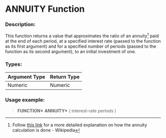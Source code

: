 # ANNUITY Function

### Description:

This function returns a value that approximates the ratio of an annuity[^1]
paid at the end of each period, at a specified interest rate (passed to the
function as its first argument) and for a specified number of periods
(passed to the function as its second argument), to an initial
investment of one.

### Types:

| Argument Type | Return Type |
| ------------- | ----------- |
| Numeric       | Numeric     |

### Usage example:

> **FUNCTION\*** **ANNUITY\*** ( interest-rate periods )

[^1]:
    Follow [this link](https://en.wikipedia.org/wiki/Annuity)
    for a more detailed explanation on how the annuity calculation
    is done - Wikipedia
